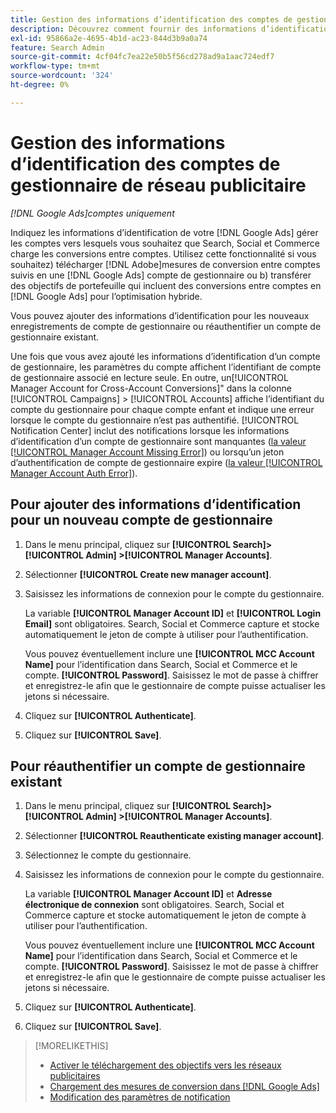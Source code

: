 ```yaml
---
title: Gestion des informations d’identification des comptes de gestionnaire de réseau publicitaire
description: Découvrez comment fournir des informations d’identification pour votre [!DNL Google Ads] comptes de gestion.
exl-id: 95866a2e-4695-4b1d-ac23-844d3b9a0a74
feature: Search Admin
source-git-commit: 4cf04fc7ea22e50b5f56cd278ad9a1aac724edf7
workflow-type: tm+mt
source-wordcount: '324'
ht-degree: 0%

---
```


# Gestion des informations d’identification des comptes de gestionnaire de réseau publicitaire

*[!DNL Google Ads]comptes uniquement*

Indiquez les informations d’identification de votre [!DNL Google Ads] gérer les comptes vers lesquels vous souhaitez que Search, Social et Commerce charge les conversions entre comptes. Utilisez cette fonctionnalité si vous souhaitez) télécharger [!DNL Adobe]mesures de conversion entre comptes suivis en une [!DNL Google Ads] compte de gestionnaire ou b) transférer des objectifs de portefeuille qui incluent des conversions entre comptes en [!DNL Google Ads] pour l’optimisation hybride.

<!-- [Maybe later: and c) sync conversion value rules for accounts that use cross-account conversion tracking with Google Ads.] -->

Vous pouvez ajouter des informations d’identification pour les nouveaux enregistrements de compte de gestionnaire ou réauthentifier un compte de gestionnaire existant.

Une fois que vous avez ajouté les informations d’identification d’un compte de gestionnaire, les paramètres du compte affichent l’identifiant de compte de gestionnaire associé en lecture seule. En outre, un[!UICONTROL Manager Account for Cross-Account Conversions]&quot; dans la colonne [!UICONTROL Campaigns] > [!UICONTROL Accounts] affiche l’identifiant du compte du gestionnaire pour chaque compte enfant et indique une erreur lorsque le compte du gestionnaire n’est pas authentifié. [!UICONTROL Notification Center] inclut des notifications lorsque les informations d’identification d’un compte de gestionnaire sont manquantes ([la valeur [!UICONTROL Manager Account Missing Error]](/help/search-social-commerce/notifications/notification-about.md)) ou lorsqu’un jeton d’authentification de compte de gestionnaire expire ([la valeur [!UICONTROL Manager Account Auth Error]](/help/search-social-commerce/notifications/notification-about.md)).

## Pour ajouter des informations d’identification pour un nouveau compte de gestionnaire

1. Dans le menu principal, cliquez sur **[!UICONTROL Search]> [!UICONTROL Admin] >[!UICONTROL Manager Accounts]**.

1. Sélectionner **[!UICONTROL Create new manager account]**.

1. Saisissez les informations de connexion pour le compte du gestionnaire.

   La variable **[!UICONTROL Manager Account ID]** et **[!UICONTROL Login Email]** sont obligatoires. Search, Social et Commerce capture et stocke automatiquement le jeton de compte à utiliser pour l’authentification.

   Vous pouvez éventuellement inclure une **[!UICONTROL MCC Account Name]** pour l’identification dans Search, Social et Commerce et le compte. **[!UICONTROL Password]**. Saisissez le mot de passe à chiffrer et enregistrez-le afin que le gestionnaire de compte puisse actualiser les jetons si nécessaire.

1. Cliquez sur **[!UICONTROL Authenticate]**.

1. Cliquez sur **[!UICONTROL Save]**.

## Pour réauthentifier un compte de gestionnaire existant

1. Dans le menu principal, cliquez sur **[!UICONTROL Search]> [!UICONTROL Admin] >[!UICONTROL Manager Accounts]**.

1. Sélectionner **[!UICONTROL Reauthenticate existing manager account]**.

1. Sélectionnez le compte du gestionnaire.

1. Saisissez les informations de connexion pour le compte du gestionnaire.

   La variable **[!UICONTROL Manager Account ID]** et **Adresse électronique de connexion** sont obligatoires. Search, Social et Commerce capture et stocke automatiquement le jeton de compte à utiliser pour l’authentification.

   Vous pouvez éventuellement inclure une **[!UICONTROL MCC Account Name]** pour l’identification dans Search, Social et Commerce et le compte. **[!UICONTROL Password]**. Saisissez le mot de passe à chiffrer et enregistrez-le afin que le gestionnaire de compte puisse actualiser les jetons si nécessaire.

1. Cliquez sur **[!UICONTROL Authenticate]**.

1. Cliquez sur **[!UICONTROL Save]**.

>[!MORELIKETHIS]
>
>* [Activer le téléchargement des objectifs vers les réseaux publicitaires](/help/search-social-commerce/tools/objective-upload-to-networks.md)
>* [Chargement des mesures de conversion dans [!DNL Google Ads]](/help/search-social-commerce/tools/conversion-metrics-upload-to-google.md)
>* [Modification des paramètres de notification](/help/search-social-commerce/notifications/notification-edit.md)
